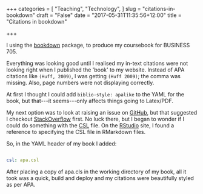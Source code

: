 +++
categories = [
  "Teaching",
  "Technology",
]
slug = "citations-in-bookdown"
draft = "False"
date = "2017-05-31T11:35:56+12:00"
title = "Citations in bookdown"

+++

I using the [bookdown](https://bookdown.org/yihui/bookdown/) package,
to produce my coursebook for BUSINESS 705.

Everything was looking good until I realised my in-text citations were
not looking right when I published the 'book' to my website. Instead
of APA citations like `(Huff, 2009)`, I was getting `(Huff 2009)`; the
comma was missing. Also, page numbers were not displaying correctly.

At first I thought I could add `biblio-style: apalike` to the YAML for
the book, but that---it seems---only affects things going to
Latex/PDF.

My next option was to look at raising an issue
on [GitHub](https://github.com/rstudio/bookdown), but that suggested I
checkout
[StackOverflow](https://stackoverflow.com/questions/tagged/bookdown)
first. No luck there, but I began to wonder if I could do something
with the [CSL](https://en.wikipedia.org/wiki/Citation_Style_Language)
file. On
the
[RStudio](https://rmarkdown.rstudio.com/authoring_bibliographies_and_citations.html) site,
I found a reference to specifying the CSL file in RMarkdown files.

So, in the YAML header of my book I added:

```yaml

csl: apa.csl

```

After placing a copy of apa.cls in the working directory of my book,
all it took was a quick, build and deploy and my citations were
beautifully styled as per APA.

